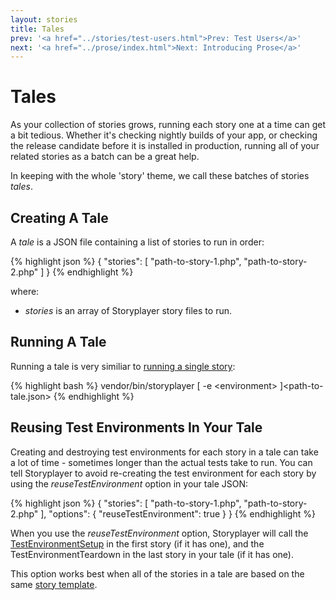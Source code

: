 ```yaml
---
layout: stories
title: Tales
prev: '<a href="../stories/test-users.html">Prev: Test Users</a>'
next: '<a href="../prose/index.html">Next: Introducing Prose</a>'
---
```


# Tales

As your collection of stories grows, running each story one at a time can get a bit tedious.  Whether it's checking nightly builds of your app, or checking the release candidate before it is installed in production, running all of your related stories as a batch can be a great help.

In keeping with the whole 'story' theme, we call these batches of stories _tales_.

## Creating A Tale

A _tale_ is a JSON file containing a list of stories to run in order:

{% highlight json %}
{
	"stories": [
		"path-to-story-1.php",
		"path-to-story-2.php"
	]
}
{% endhighlight %}

where:

* _stories_ is an array of Storyplayer story files to run.

## Running A Tale

Running a tale is very similiar to [running a single story](../running-storyplayer.html):

{% highlight bash %}
vendor/bin/storyplayer [ -e &lt;environment&gt; ]&lt;path-to-tale.json&gt;
{% endhighlight %}

## Reusing Test Environments In Your Tale

Creating and destroying test environments for each story in a tale can take a lot of time - sometimes longer than the actual tests take to run.  You can tell Storyplayer to avoid re-creating the test environment for each story by using the _reuseTestEnvironment_ option in your tale JSON:

{% highlight json %}
{
	"stories": [
		"path-to-story-1.php",
		"path-to-story-2.php"
	],
	"options": {
		"reuseTestEnvironment": true
	}
}
{% endhighlight %}

When you use the _reuseTestEnvironment_ option, Storyplayer will call the [TestEnvironmentSetup](test-environment-setup-teardown.html) in the first story (if it has one), and the TestEnvironmentTeardown in the last story in your tale (if it has one).

This option works best when all of the stories in a tale are based on the same [story template](story-templates.html).